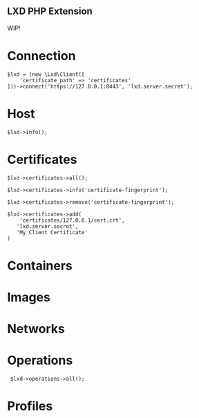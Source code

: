 LXD PHP Extension
---

WIP!

 # Connection

    $lxd = (new \Lxd\Client([
        'certificate_path' => 'certificates'
    ]))->connect('https://127.0.0.1:8443', 'lxd.server.secret');

 # Host
   
    $lxd->info();

 # Certificates
 
    $lxd->certificates->all();
    
    $lxd->certificates->info('certificate-fingerprint');
    
    $lxd->certificates->remove('certificate-fingerprint');
    
    $lxd->certificates->add(
        'certificates/127.0.0.1/cert.crt',
	   'lxd.server.secret',
	   'My Client Certificate'
    )

 # Containers

 # Images
 
 # Networks
 
 # Operations
 
     $lxd->operations->all();
 
 # Profiles

